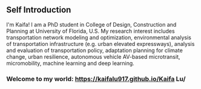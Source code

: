 
## Self Introduction
I'm Kaifa!
I am a PhD student in College of Design, Construction and Planning at University of Florida, U.S. 
My research interest includes transportation network modeling and optimization, environmental analysis of transportation infrastructure (e.g. urban elevated expressways), analysis and evaluation of transportation policy, adaptation planning for climate change, urban resilience, autonomous vehicle AV-based microtransit, micromobility, machine learning and deep learning.

### Welcome to my world: https://kaifalu917.github.io/Kaifa Lu/


 

